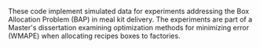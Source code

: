 These code implement simulated data for experiments addressing the Box Allocation Problem (BAP) in meal kit delivery. 
The experiments are part of a Master's dissertation examining optimization methods for minimizing error (WMAPE) when allocating recipes boxes to factories.
